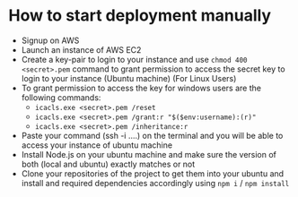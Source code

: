 # How to start deployment manually

-   Signup on AWS
-   Launch an instance of AWS EC2
-   Create a key-pair to login to your instance and use `chmod 400 <secret>.pem` command to grant permission to access the secret key to login to your instance (Ubuntu machine) (For Linux Users)
-   To grant permission to access the key for windows users are the following commands:
    -   `icacls.exe <secret>.pem /reset`
    -   `icacls.exe <secret>.pem /grant:r "$($env:username):(r)"`
    -   `icacls.exe <secret>.pem /inheritance:r`
-   Paste your command (ssh -i ....) on the terminal and you will be able to access your instance of ubuntu machine
-   Install Node.js on your ubuntu machine and make sure the version of both (local and ubuntu) exactly matches or not
-   Clone your repositories of the project to get them into your ubuntu and install and required dependencies accordingly using `npm i` / `npm install`

